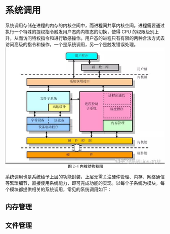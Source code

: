 # 系统调用
系统调用存储在进程的内存的内核空间中，而进程间共享内核空间。进程需要通过执行一个特殊的提权指令触发用户态向内核态的切换，使得 CPU 的权限级别上升，从而访问特权指令和进行敏感操作。用户态的进程只有有限的两种合法方式去访问高级的指令和操作，一个是系统调用，另一个是触发错误处理。
![](./syscall.png)

系统调用也是系统给予上层的功能封装，上层无需关注硬件管理、内存、网络通信等繁琐细节，直接使用系统能力，即可完成功能的实现。以每个子系统为模块，每个模块都提供相关的系统调用，常见的系统调用如下：



## 内存管理


## 文件管理



## 